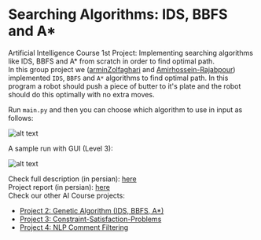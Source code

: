 # Searching Algorithms: IDS, BBFS and A*
Artificial Intelligence Course 1st Project: Implementing searching algorithms like IDS, BBFS and A* from scratch in order to find optimal path.
<br>
In this group project we ([arminZolfaghari](https://github.com/arminZolfaghari) and [Amirhossein-Rajabpour](https://github.com/Amirhossein-Rajabpour)) implemented `IDS`, `BBFS` 
and `A*` algorithms to find optimal path. In this program a robot should push a piece of butter to it's plate and the robot should do this optimally with no extra moves.
<br>

Run `main.py` and then you can choose which algorithm to use in input as follows:

![alt text](https://github.com/arminZolfaghari/Searching-Algorithms-IDS-BBFS-AStar/blob/main/sample%20input.jpg "sample run")
<br>

A sample run with GUI (Level 3):


![alt text](https://github.com/arminZolfaghari/Searching-Algorithms-IDS-BBFS-AStar/blob/main/sample%20run.gif)


Check full description (in persian): [here](https://github.com/arminZolfaghari/Searching-Algorithms-IDS-BBFS-AStar/blob/main/AI_P1.pdf)
<br>
Project report (in persian): [here](https://github.com/arminZolfaghari/Searching-Algorithms-IDS-BBFS-AStar/blob/main/AI_P1_Report.pdf)
<br>
Check our other AI Course projects:
* [Project 2: Genetic Algorithm (IDS, BBFS, A*)](https://github.com/Amirhossein-Rajabpour/Genetic-Algorithm)
* [Project 3: Constraint-Satisfaction-Problems](https://github.com/Amirhossein-Rajabpour/Constraint-Satisfaction-Problems)
* [Project 4: NLP Comment Filtering](https://github.com/arminZolfaghari/NLP)
